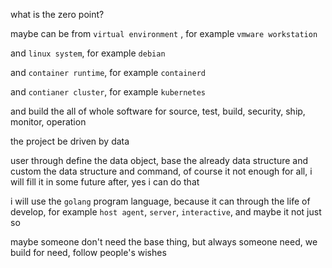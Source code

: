 what is the zero point?

maybe can be from `virtual environment` , for example `vmware workstation`

and `linux system`, for example `debian` 

and `container runtime`, for example `containerd`

and `contianer cluster`, for example `kubernetes`

and build the all of whole software for source, test, build, security, ship, monitor, operation





the project be driven by data

user through define the data object, base the already data structure and custom the data structure and command, of course it not enough for all, i will fill it in some future after, yes i can do that





i will use the `golang` program language, because it can through the life of develop, for example `host agent`, `server`, `interactive`, and maybe it not just so 















maybe someone don't need the base thing, but always someone need, we build for need, follow people's wishes
